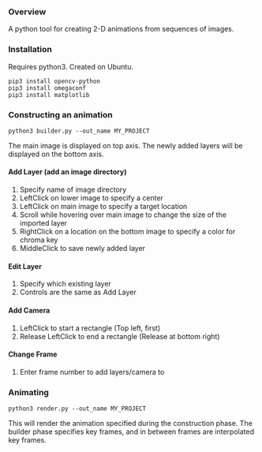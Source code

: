 ### Overview
A python tool for creating 2-D animations from sequences of images.

### Installation
Requires python3. Created on Ubuntu.
```
pip3 install opencv-python
pip3 install omegaconf
pip3 install matplotlib
```
### Constructing an animation
```
python3 builder.py --out_name MY_PROJECT
```
The main image is displayed on top axis. The newly added layers will be displayed on the bottom axis.
#### Add Layer (add an image directory)
1. Specify name of image directory
1. LeftClick on lower image to specify a center
1. LeftClick on main image to specify a target location
1. Scroll while hovering over main image to change the size of the imported layer
1. RightClick on a location on the bottom image to specify a color for chroma key
1. MiddleClick to save newly added layer
#### Edit Layer
1. Specify which existing layer
1. Controls are the same as Add Layer
#### Add Camera
1. LeftClick to start a rectangle (Top left, first)
1. Release LeftClick to end a rectangle  (Release at bottom right)
#### Change Frame
1. Enter frame number to add layers/camera to

### Animating
```
python3 render.py --out_name MY_PROJECT
```
This will render the animation specified during the construction phase. The builder phase specifies key frames, and in between frames are interpolated key frames.




